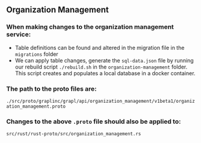 ## Organization Management

### When making changes to the organization management service:

- Table definitions can be found and altered in the migration file in the
  `migrations` folder
- We can apply table changes, generate the `sql-data.json` file by running our
  rebuild script `./rebuild.sh` in the `organization-management` folder. This
  script creates and populates a local database in a docker container.

### The path to the proto files are:

`./src/proto/graplinc/grapl/api/organization_management/v1beta1/organization_management.proto`

### Changes to the above `.proto` file should also be applied to:

`src/rust/rust-proto/src/organization_management.rs`
